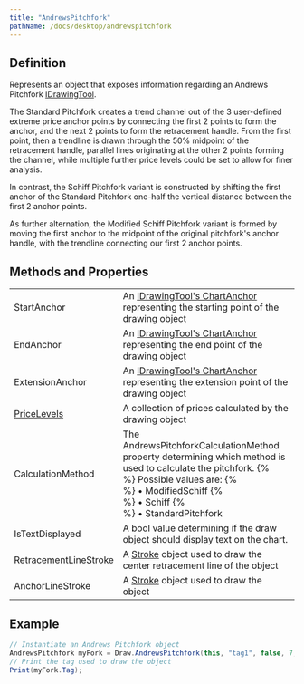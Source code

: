```yaml
---
title: "AndrewsPitchfork"
pathName: /docs/desktop/andrewspitchfork
---
```


## Definition

Represents an object that exposes information regarding an Andrews Pitchfork [IDrawingTool](/docs/desktop/idrawingtool).

The Standard Pitchfork creates a trend channel out of the 3 user-defined extreme price anchor points by connecting the first 2 points to form the anchor, and the next 2 points to form the retracement handle. From the first point, then a trendline is drawn through the 50% midpoint of the retracement handle, parallel lines originating at the other 2 points forming the channel, while multiple further price levels could be set to allow for finer analysis.

In contrast, the Schiff Pitchfork variant is constructed by shifting the first anchor of the Standard Pitchfork one-half the vertical distance between the first 2 anchor points.

As further alternation, the Modified Schiff Pitchfork variant is formed by moving the first anchor to the midpoint of the original pitchfork's anchor handle, with the trendline connecting our first 2 anchor points.

## Methods and Properties

|  |  |
| --- | --- |
| StartAnchor | An [IDrawingTool's ChartAnchor](https://docs/desktop/idrawingtool#chartanchor) representing the starting point of the drawing object |
| EndAnchor | An [IDrawingTool's ChartAnchor](https://docs/desktop/idrawingtool#chartanchor) representing the end point of the drawing object |
| ExtensionAnchor | An [IDrawingTool's ChartAnchor](https://docs/desktop/idrawingtool#chartanchor) representing the extension point of the drawing object |
| [PriceLevels](/docs/desktop/pricelevels) | A collection of prices calculated by the drawing object |
| CalculationMethod | The AndrewsPitchforkCalculationMethod property determining which method is used to calculate the pitchfork. {% <br> %} Possible values are: {% <br> %} &bull; ModifiedSchiff {% <br> %} &bull; Schiff {% <br> %} &bull; StandardPitchfork |
| IsTextDisplayed | A bool value determining if the draw object should display text on the chart. |
| RetracementLineStroke | A [Stroke](/docs/desktop/stroke_class) object used to draw the center retracement line of the object |
| AnchorLineStroke | A [Stroke](/docs/desktop/stroke_class) object used to draw the object |

## Example

```csharp
// Instantiate an Andrews Pitchfork object
AndrewsPitchfork myFork = Draw.AndrewsPitchfork(this, "tag1", false, 7, Low[7], 5, High[5], 1, Low[1], false, "ForkTemplate");
// Print the tag used to draw the object
Print(myFork.Tag);
```

